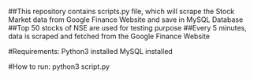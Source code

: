 ##This repository contains scripts.py file, which will scrape the Stock Market data from Google Finance Website and save in MySQL Database
##Top 50 stocks of NSE are used for testing purpose
##Every 5 minutes, data is scraped and fetched from the Google Finance Website


#Requirements:
Python3 installed
MySQL installed

#How to run:
python3 script.py





